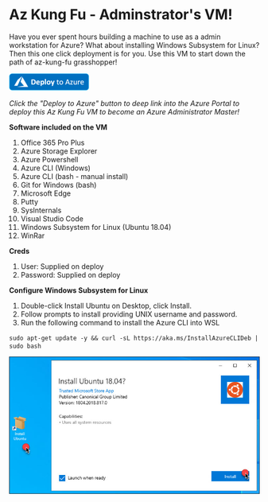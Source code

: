 # Az Kung Fu - Adminstrator's VM!
Have you ever spent hours building a machine to use as a admin workstation for Azure?   What about installing Windows Subsystem for Linux?  Then this one click deployment is for you.  Use this VM to start down the path of az-kung-fu grasshopper!

<a href="https://portal.azure.com/#create/Microsoft.Template/uri/https%3A%2F%2Fraw.githubusercontent.com%2FBuild5Nines%2Faz-kung-fu-vm%2Fmaster%2Fazure-deploy.json" target="_blank">
    <img src="media/Deploy-to-Azure-button.png"/>
</a>

_Click the "Deploy to Azure" button to deep link into the Azure Portal to deploy this Az Kung Fu VM to become an Azure Administrator Master!_

**Software included on the VM**

1. Office 365 Pro Plus
1. Azure Storage Explorer
1. Azure Powershell
1. Azure CLI (Windows)
1. Azure CLI (bash - manual install)
1. Git for Windows (bash)
1. Microsoft Edge
1. Putty
1. SysInternals
1. Visual Studio Code
1. Windows Subsystem for Linux (Ubuntu 18.04)
1. WinRar

**Creds**
1. User: Supplied on deploy
1. Password: Supplied on deploy


**Configure Windows Subsystem for Linux**
1. Double-click Install Ubuntu on Desktop, click Install.
1. Follow prompts to install providing UNIX username and password.
1. Run the following command to install the Azure CLI into WSL

```
sudo apt-get update -y && curl -sL https://aka.ms/InstallAzureCLIDeb | sudo bash
```

![alt text](https://github.com/build5nines/az-kung-fu-vm/blob/master/media/wsl.jpg "Configure Ubuntu for Windows")
